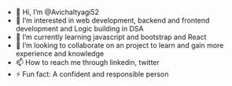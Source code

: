 - 👋 Hi, I’m @Avichaltyagi52
- 👀 I’m interested in web development, backend and frontend development and Logic building in DSA
- 🌱 I’m currently learning javascript and bootstrap and React
- 💞️ I’m looking to collaborate on an project to learn and gain more experience and knowledge
- 📫 How to reach me through linkedin, twitter 
- ⚡ Fun fact: A confident and responsible person

<!---
Avichaltyagi52/Avichaltyagi52 is a ✨ special ✨ repository because its `README.md` (this file) appears on your GitHub profile.
You can click the Preview link to take a look at your changes.
--->
